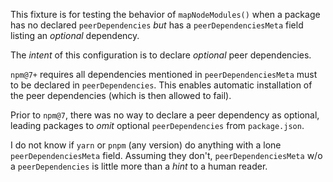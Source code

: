 This fixture is for testing the behavior of `mapNodeModules()` when a package has no declared `peerDependencies` _but_ has a `peerDependenciesMeta` field listing an _optional_ dependency.

The _intent_ of this configuration is to declare _optional_ peer dependencies.  

`npm@7+` requires all dependencies mentioned in `peerDependenciesMeta` must to be declared in `peerDependencies`. This enables automatic installation of the peer dependencies (which is then allowed to fail).

Prior to `npm@7`, there was no way to declare a peer dependency as optional, leading packages to _omit_ optional `peerDependencies` from `package.json`.  

I do not know if `yarn` or `pnpm` (any version) do anything with a lone `peerDependenciesMeta` field. Assuming they don't, `peerDependenciesMeta` w/o a `peerDependencies` is little more than a _hint_ to a human reader.
